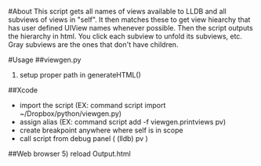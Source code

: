 #About
This script gets all names of views available to LLDB and all subviews of views in "self". It then matches these to get view hiearchy that has user defined UIView names whenever possible. Then the script outputs the hierarchy in html. You click each subview to unfold its subviews, etc. Gray subviews are the ones that don't have children.

#Usage
##viewgen.py
1) setup proper path in generateHTML()

##Xcode
- import the script (EX: command script import ~/Dropbox/python/viewgen.py)
- assign alias (EX: command script add -f viewgen.printviews pv)
- create breakpoint anywhere where self is in scope
- call script from debug panel ( (lldb) pv )

##Web browser
5) reload Output.html